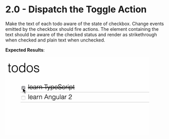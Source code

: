 # 2.0 - Dispatch the Toggle Action

Make the text of each todo aware of the state of checkbox.  Change events emitted by the checkbox should fire actions.  The element containing the text should be aware of the checked status and render as strikethrough when checked and plain text when unchecked. 
 

**Expected Results**:


![](todo-toggle-action.gif)



